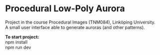 # Procedural Low-Poly Aurora

Project in the course Procedural Images (TNM084), Linköping University.<br/>
A small user interface able to generate auroras (and other patterns).

**To start project:**<br/>
npm install<br/>
npm run dev
